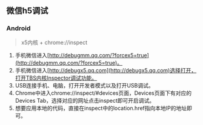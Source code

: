 ## 微信h5调试
### Android
> x5内核 + chrome://inspect

1. 手机微信进入[http://debugmm.qq.com/?forcex5=true](http://debugmm.qq.com/?forcex5=true)。
2. 手机微信进入[http://debugx5.qq.com](http://debugx5.qq.com)选择打开，打开TBS内核Inspector调试功能。
3. USB连接手机、电脑，打开开发者模式以及打开USB调试。
4. Chrome中进入chrome://inspect/#devices页面，Devices页面下有对应的Devices Tab，选择对应的网址点击inspect即可开启调试。
5. 想要应用本地的代码，直接在inspect中的location.href指向本地IP的地址即可。